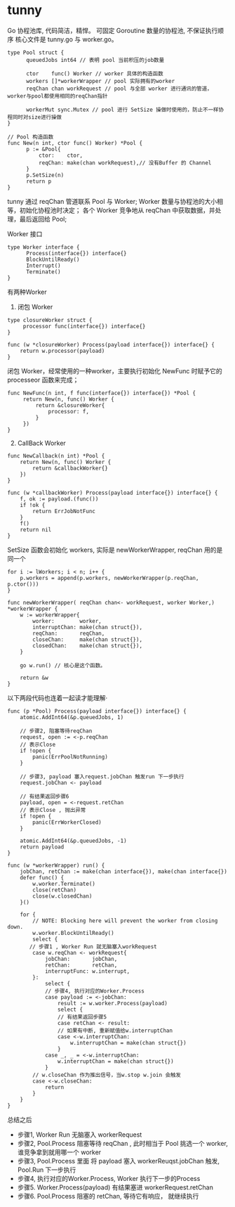 # tunny
Go 协程池库, 代码简洁，精悍。 可固定 Goroutine 数量的协程池, 不保证执行顺序
核心文件是 tunny.go 与 worker.go。

```
type Pool struct {
      queuedJobs int64 // 表明 pool 当前积压的job数量
  
      ctor    func() Worker // worker 具体的构造函数
      workers []*workerWrapper // pool 实际拥有的worker
      reqChan chan workRequest // pool 与全部 worker 进行通讯的管道，worker与pool都使用相同的reqChan指针
  
      workerMut sync.Mutex // pool 进行 SetSize 操做时使用的，防止不一样协程同时对size进行操做
}

// Pool 构造函数
func New(n int, ctor func() Worker) *Pool {
      p := &Pool{
          ctor:    ctor,
          reqChan: make(chan workRequest),// 没有Buffer 的 Channel
      }
      p.SetSize(n)
      return p
}
```

tunny 通过 reqChan 管道联系 Pool 与 Worker;
Worker 数量与协程池的大小相等，初始化协程池时决定；
各个 Worker 竞争地从 reqChan 中获取数据，并处理，最后返回给 Pool;


Worker 接口
```
type Worker interface {
      Process(interface{}) interface{}
      BlockUntilReady()
      Interrupt()
      Terminate()
}
```

有两种Worker 
1. 闭包 Worker 
```
type closureWorker struct {
     processor func(interface{}) interface{}
}

func (w *closureWorker) Process(payload interface{}) interface{} {
	return w.processor(payload)
}
```

闭包 Worker，经常使用的一种worker，主要执行初始化 NewFunc 时赋予它的 processeor 函数来完成；

```
func NewFunc(n int, f func(interface{}) interface{}) *Pool {
     return New(n, func() Worker {
         return &closureWorker{
             processor: f,
         }   
     })  
}
```

2. CallBack Worker

```
func NewCallback(n int) *Pool {
	return New(n, func() Worker {
		return &callbackWorker{}
	})
}

func (w *callbackWorker) Process(payload interface{}) interface{} {
	f, ok := payload.(func())
	if !ok {
		return ErrJobNotFunc
	}
	f()
	return nil
}
```

SetSize 函数会初始化 workers, 实际是 newWorkerWrapper, reqChan 用的是同一个

```
for i := lWorkers; i < n; i++ {
	p.workers = append(p.workers, newWorkerWrapper(p.reqChan, p.ctor()))
}
```

```
func newWorkerWrapper( reqChan chan<- workRequest, worker Worker,) *workerWrapper {
	w := workerWrapper{
		worker:        worker,
		interruptChan: make(chan struct{}),
		reqChan:       reqChan,
		closeChan:     make(chan struct{}),
		closedChan:    make(chan struct{}),
	}

	go w.run() // 核心是这个函数。

	return &w
}
```

以下两段代码也连着一起读才能理解·
```
func (p *Pool) Process(payload interface{}) interface{} {
	atomic.AddInt64(&p.queuedJobs, 1)

    // 步骤2, 阻塞等待reqChan 
	request, open := <-p.reqChan
    // 表示Close 
	if !open {
		panic(ErrPoolNotRunning)
	}

    // 步骤3, payload 塞入request.jobChan 触发run 下一步执行
	request.jobChan <- payload

    // 有结果返回步骤6
	payload, open = <-request.retChan
    // 表示Close , 抛出异常
	if !open {
		panic(ErrWorkerClosed)
	}

	atomic.AddInt64(&p.queuedJobs, -1)
	return payload
}

func (w *workerWrapper) run() {
	jobChan, retChan := make(chan interface{}), make(chan interface{})
	defer func() {
		w.worker.Terminate()
		close(retChan)
		close(w.closedChan)
	}()

	for {
		// NOTE: Blocking here will prevent the worker from closing down.
		w.worker.BlockUntilReady()
		select {
       // 步骤1 , Worker Run 就无脑塞入workRequest
		case w.reqChan <- workRequest{
			jobChan:       jobChan,
			retChan:       retChan,
			interruptFunc: w.interrupt,
		}:
			select {
            // 步骤4, 执行对应的Worker.Process
			case payload := <-jobChan:
				result := w.worker.Process(payload)
				select {
                // 有结果返回步骤5
				case retChan <- result:
                // 如果有中断, 重新赋值给w.interruptChan
				case <-w.interruptChan:
					w.interruptChan = make(chan struct{})
				}
			case _, _ = <-w.interruptChan:
				w.interruptChan = make(chan struct{})
			}
        // w.closeChan 作为推出信号，当w.stop w.join 会触发
		case <-w.closeChan:
			return
		}
	}
}
```

总结之后

* 步骤1, Worker Run 无脑塞入 workerRequest
* 步骤2, Pool.Process 阻塞等待 reqChan , 此时相当于 Pool 挑选一个 worker, 谁竞争拿到就用哪一个 worker
* 步骤3, Pool.Process 里面 将 payload 塞入 workerReuqst.jobChan 触发, Pool.Run 下一步执行
* 步骤4, 执行对应的Worker.Process, Worker 执行下一步的Process
* 步骤5. Worker.Process(payload) 有结果塞进 workerRequest.retChan
* 步骤6. Pool.Process 阻塞的 retChan, 等待它有响应， 就继续执行
